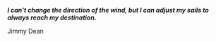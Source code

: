 _**I can't change the direction of the wind, but I can adjust my sails to always reach my destination.**_

Jimmy Dean